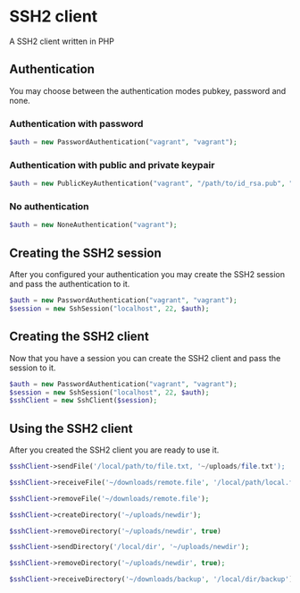 SSH2 client
===========

A SSH2 client written in PHP

## Authentication
You may choose between the authentication modes pubkey, password and none.

### Authentication with password
```php
$auth = new PasswordAuthentication("vagrant", "vagrant");
```

### Authentication with public and private keypair
```php
$auth = new PublicKeyAuthentication("vagrant", "/path/to/id_rsa.pub", "/path/to/id_rsa", "keypassword");
```

### No authentication
```php
$auth = new NoneAuthentication("vagrant");
```


## Creating the SSH2 session
After you configured your authentication you may create the SSH2 session and pass the authentication to it.

```php
$auth = new PasswordAuthentication("vagrant", "vagrant");
$session = new SshSession("localhost", 22, $auth);
```

## Creating the SSH2 client
Now that you have a session you can create the SSH2 client and pass the session to it.

```php
$auth = new PasswordAuthentication("vagrant", "vagrant");
$session = new SshSession("localhost", 22, $auth);
$sshClient = new SshClient($session);
```

## Using the SSH2 client
After you created the SSH2 client you are ready to use it.

```php
$sshClient->sendFile('/local/path/to/file.txt, '~/uploads/file.txt');
```

```php
$sshClient->receiveFile('~/downloads/remote.file', '/local/path/local.file');
```

```php
$sshClient->removeFile('~/downloads/remote.file');
```

```php
$sshClient->createDirectory('~/uploads/newdir');
```

```php
$sshClient->removeDirectory('~/uploads/newdir', true)
```

```php
$sshClient->sendDirectory('/local/dir', '~/uploads/newdir');
```

```php
$sshClient->removeDirectory('~/uploads/newdir', true);
```

```php
$sshClient->receiveDirectory('~/downloads/backup', '/local/dir/backup');
```